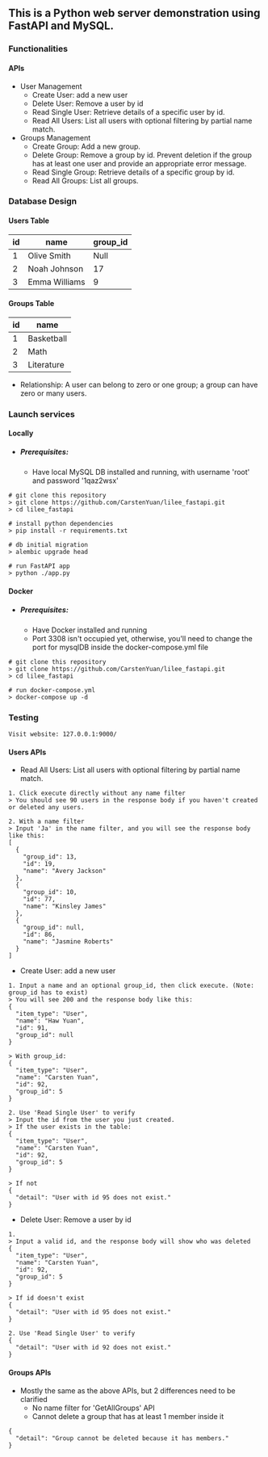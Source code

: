 ## This is a Python web server demonstration using FastAPI and MySQL.
### Functionalities
#### APIs
- User Management
    - Create User: add a new user
    - Delete User: Remove a user by id
    - Read Single User: Retrieve details of a specific user by id.
    - Read All Users: List all users with optional filtering by partial name match.
- Groups Management
    - Create Group: Add a new group.
    - Delete Group: Remove a group by id. Prevent deletion if the group has at least one user and provide an appropriate error message.
    - Read Single Group: Retrieve details of a specific group by id.
    - Read All Groups: List all groups.
### Database Design
#### Users Table
| id | name | group_id |
|--------|--------------------|---------|
| 1      | Olive Smith        | Null    |
| 2      | Noah Johnson       | 17      |
| 3      | Emma Williams      | 9       |

#### Groups Table
| id | name |
|--------|---------|
| 1      | Basketball   |
| 2      | Math         |
| 3      | Literature   |

- Relationship: A user can belong to zero or one group; a group can have zero or many users.

### Launch services
#### Locally
- ##### Prerequisites:
    - Have local MySQL DB installed and running, with username 'root' and password '1qaz2wsx'
```
# git clone this repository
> git clone https://github.com/CarstenYuan/lilee_fastapi.git
> cd lilee_fastapi

# install python dependencies
> pip install -r requirements.txt

# db initial migration
> alembic upgrade head

# run FastAPI app
> python ./app.py
```
#### Docker
- ##### Prerequisites:
    - Have Docker installed and running
    - Port 3308 isn't occupied yet, otherwise, you'll need to change the port for mysqlDB inside the docker-compose.yml file
```
# git clone this repository
> git clone https://github.com/CarstenYuan/lilee_fastapi.git
> cd lilee_fastapi

# run docker-compose.yml
> docker-compose up -d
```

### Testing
```
Visit website: 127.0.0.1:9000/
```
#### Users APIs
- Read All Users: List all users with optional filtering by partial name match.
```
1. Click execute directly without any name filter
> You should see 90 users in the response body if you haven't created or deleted any users.

2. With a name filter
> Input 'Ja' in the name filter, and you will see the response body like this:
[
  {
    "group_id": 13,
    "id": 19,
    "name": "Avery Jackson"
  },
  {
    "group_id": 10,
    "id": 77,
    "name": "Kinsley James"
  },
  {
    "group_id": null,
    "id": 86,
    "name": "Jasmine Roberts"
  }
]
```

- Create User: add a new user
```
1. Input a name and an optional group_id, then click execute. (Note: group_id has to exist)
> You will see 200 and the response body like this:
{
  "item_type": "User",
  "name": "Haw Yuan",
  "id": 91,
  "group_id": null
}

> With group_id:
{
  "item_type": "User",
  "name": "Carsten Yuan",
  "id": 92,
  "group_id": 5
}

2. Use 'Read Single User' to verify
> Input the id from the user you just created.
> If the user exists in the table:
{
  "item_type": "User",
  "name": "Carsten Yuan",
  "id": 92,
  "group_id": 5
}

> If not
{
  "detail": "User with id 95 does not exist."
}
```

- Delete User: Remove a user by id
```
1.
> Input a valid id, and the response body will show who was deleted
{
  "item_type": "User",
  "name": "Carsten Yuan",
  "id": 92,
  "group_id": 5
}

> If id doesn't exist
{
  "detail": "User with id 95 does not exist."
}

2. Use 'Read Single User' to verify
{
  "detail": "User with id 92 does not exist."
}
```

#### Groups APIs
- Mostly the same as the above APIs, but 2 differences need to be clarified
    - No name filter for 'GetAllGroups' API
    - Cannot delete a group that has at least 1 member inside it
```
{
  "detail": "Group cannot be deleted because it has members."
}
```

